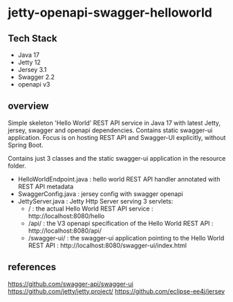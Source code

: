 # jetty-openapi-swagger-helloworld

## Tech Stack
- Java 17
- Jetty 12
- Jersey 3.1
- Swagger 2.2
- openapi v3

## overview

Simple skeleton 'Hello World' REST API service in Java 17 with latest Jetty, jersey, swagger and openapi dependencies.
Contains static swagger-ui application.
Focus is on hosting REST API and Swagger-UI explicitly, without Spring Boot.

Contains just 3 classes and the static swagger-ui application in the resource folder.

- HelloWorldEndpoint.java : hello world REST API handler annotated with REST API metadata
- SwaggerConfig.java : jersey config with swagger openapi
- JettyServer.java : Jetty Http Server serving 3 servlets:
    - / : the actual Hello World REST API service : http://localhost:8080/hello
    - /api/ : the V3 openapi specification of the Hello World REST API : http://localhost:8080/api/
    - /swagger-ui/ : the swagger-ui application pointing to the Hello World REST API : http://localhost:8080/swagger-ui/index.html
    
## references
https://github.com/swagger-api/swagger-ui
https://github.com/jetty/jetty.project/
https://github.com/eclipse-ee4j/jersey